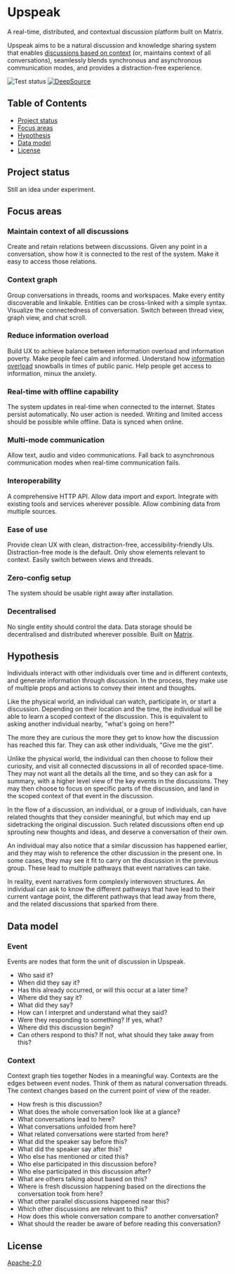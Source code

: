 # Upspeak

A real-time, distributed, and contextual discussion platform built on Matrix.

Upspeak aims to be a natural discussion and knowledge sharing system that enables [discussions based on context](context.md) (or, maintains context of all conversations), seamlessly blends synchronous and asynchronous communication modes, and provides a distraction-free experience.

![Test status](https://github.com/upspeak/upspeak/workflows/Test/badge.svg) [![DeepSource](https://static.deepsource.io/deepsource-badge-light-mini.svg)](https://deepsource.io/gh/upspeak/upspeak/?ref=repository-badge)

## Table of Contents

- [Project status](#project-status)
- [Focus areas](#focus-areas)
- [Hypothesis](#hypothesis)
- [Data model](#data-model)
- [License](#license)

## Project status

Still an idea under experiment.

## Focus areas

### Maintain context of all discussions

Create and retain relations between discussions. Given any point in a conversation, show how it is connected to the rest of the system. Make it easy to access those relations.

### Context graph

Group conversations in threads, rooms and workspaces. Make every entity discoverable and linkable. Entities can be cross-linked with a simple syntax. Visualize the connectedness of conversation. Switch between thread view, graph view, and chat scroll.

### Reduce information overload

Build UX to achieve balance between information overload and information poverty. Make people feel calm and informed. Understand how [information overload](https://openaccess.city.ac.uk/id/eprint/23544/) snowballs in times of public panic. Help people get access to information, minux the anxiety.

### Real-time with offline capability

The system updates in real-time when connected to the internet. States persist automatically. No user action is needed. Writing and limited access should be possible while offline. Data is synced when online.

### Multi-mode communication

Allow text, audio and video communications. Fall back to asynchronous communication modes when real-time communication fails.

### Interoperability

A comprehensive HTTP API. Allow data import and export. Integrate with existing tools and services wherever possible. Allow combining data from multiple sources.

### Ease of use

Provide clean UX with clean, distraction-free, accessibility-friendly UIs. Distraction-free mode is the default. Only show elements relevant to context. Easily switch between views and threads.

### Zero-config setup

 The system should be usable right away after installation.

### Decentralised

No single entity should control the data. Data storage should be decentralised and distributed wherever possible. Built on [Matrix](https://matrix.org).

## Hypothesis

Individuals interact with other individuals over time and in different contexts, and generate information through discussion. In the process, they make use of multiple props and actions to convey their intent and thoughts.

Like the physical world, an individual can watch, participate in, or start a discussion. Depending on their location and the time, the individual will be able to learn a scoped context of the discussion. This is equivalent to asking another individual nearby, "what's going on here?"

The more they are curious the more they get to know how the discussion has reached this far. They can ask other individuals, "Give me the gist".

Unlike the physical world, the individual can then choose to follow their curiosity, and visit all connected discussions in all of recorded space-time. They may not want all the details all the time, and so they can ask for a summary, with a higher level view of the key events in the discussions. They may then choose to focus on specific parts of the discussion, and land in the scoped context of that event in the discussion.

In the flow of a discussion, an individual, or a group of individuals, can have related thoughts that they consider meaningful, but which may end up sidetracking the original discussion. Such related discussions often end up sprouting new thoughts and ideas, and deserve a conversation of their own.

An individual may also notice that a similar discussion has happened earlier, and they may wish to reference the other discussion in the present one. In some cases, they may see it fit to carry on the discussion in the previous group. These lead to multiple pathways that event narratives can take.

In reality, event narratives form complexly interwoven structures. An individual can ask to know the different pathways that have lead to their current vantage point, the different pathways that lead away from there, and the related discussions that sparked from there.

## Data model

### Event

Events are nodes that form the unit of discussion in Upspeak.

- Who said it?
- When did they say it?
- Has this already occurred, or will this occur at a later time?
- Where did they say it?
- What did they say?
- How can I interpret and understand what they said?
- Were they responding to something? If yes, what?
- Where did this discussion begin?
- Can others respond to this? If not, what should they take away from this?

### Context

Context graph ties together Nodes in a meaningful way. Contexts are the edges between event nodes. Think of them as natural conversation threads. The context changes based on the current point of view of the reader.

- How fresh is this discussion?
- What does the whole conversation look like at a glance?
- What conversations lead to here?
- What conversations unfolded from here?
- What related conversations were started from here?
- What did the speaker say before this?
- What did the speaker say after this?
- Who else has mentioned or cited this?
- Who else participated in this discussion before?
- Who else participated in this discussion after?
- What are others talking about based on this?
- Where is fresh discussion happening based on the directions the conversation took from here?
- What other parallel discussions happened near this?
- Which other discussions are relevant to this?
- How does this whole conversation compare to another conversation?
- What should the reader be aware of before reading this conversation?

## License

[Apache-2.0](https://www.apache.org/licenses/LICENSE-2.0)
